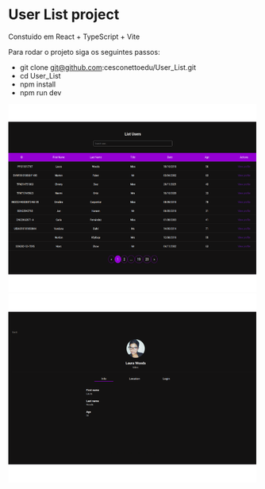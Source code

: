 # User List project

Constuido em React + TypeScript + Vite

Para rodar o projeto siga os seguintes passos:

- git clone git@github.com:cesconettoedu/User_List.git
- cd User_List
- npm install
- npm run dev

<img src="./public/userlist1a.png" width="500" height="380">
<img src="./public/userlist2a.png" width="500" height="380">
